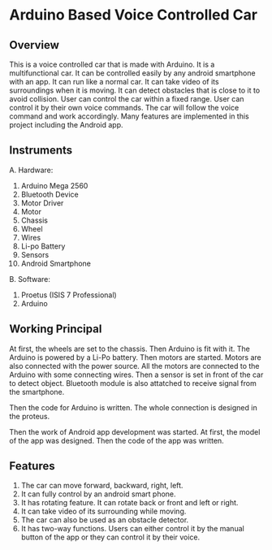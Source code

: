 # Arduino Based Voice Controlled Car

## Overview
This is a voice controlled car that is made with Arduino. It is a multifunctional car. It can be controlled easily by any android smartphone with an app. It can run like a normal car. It can take video of its surroundings when it is moving. It can detect obstacles that is close to it to avoid collision. User can control the car within a fixed range. User can control it by their own voice commands. The car will follow the voice command and work accordingly. Many features are implemented in this project including the Android app.

## Instruments
A. Hardware:
1. Arduino Mega 2560
2. Bluetooth Device
3. Motor Driver
4. Motor
5. Chassis 
6. Wheel
7. Wires
8. Li-po Battery
9. Sensors
10. Android Smartphone

B. Software:
1. Proetus (ISIS 7 Professional)
2. Arduino 

## Working Principal
At first, the wheels are set to the chassis. Then Arduino is fit with it. The Arduino is powered by a Li-Po battery. Then motors are started. Motors are also connected with the power source. All the motors are connected to the Arduino with some connecting wires. Then a sensor is set in front of the car to detect object. Bluetooth module is also attatched to receive signal from the smartphone. 

Then the code for Arduino is written. The whole connection is designed in the proteus.

Then the work of Android app development was started. At first, the model of the app was designed. Then the code of the app was written.

## Features
1. The car can move forward, backward, right, left.
2. It can fully control by an android smart phone.
3. It has rotating feature. It can rotate back or front and left or right.
4. It can take video of its surrounding while moving. 
5. The car can also be used as an obstacle detector.
6. It has two-way functions. Users can either control it by the manual button of the app or they can control it by their voice. 
